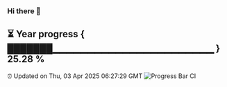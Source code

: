 ### Hi there 👋
⏳ Year progress { ███████▁▁▁▁▁▁▁▁▁▁▁▁▁▁▁▁▁▁▁▁▁▁▁ } 25.28 %
---
⏰ Updated on Thu, 03 Apr 2025 06:27:29 GMT
![Progress Bar CI](https://github.com/liununu/liununu/workflows/Progress%20Bar%20CI/badge.svg)
